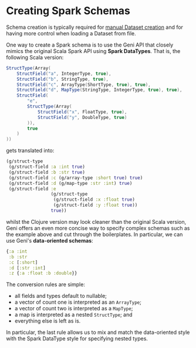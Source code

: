 # Creating Spark Schemas

Schema creation is typically required for [manual Dataset creation](manual_dataset_creation.md) and for having more control when loading a Dataset from file.

One way to create a Spark schema is to use the Geni API that closely mimics the original Scala Spark API using **Spark DataTypes**. That is, the following Scala version:

```scala
StructType(Array(
    StructField("a", IntegerType, true),
    StructField("b", StringType, true),
    StructField("c", ArrayType(ShortType, true), true),
    StructField("d", MapType(StringType, IntegerType, true), true),
    StructField(
        "e",
        StructType(Array(
            StructField("x", FloatType, true),
            StructField("y", DoubleType, true)
        )),
        true
    )
))
```

gets translated into:

```clojure
(g/struct-type
 (g/struct-field :a :int true)
 (g/struct-field :b :str true)
 (g/struct-field :c (g/array-type :short true) true)
 (g/struct-field :d (g/map-type :str :int) true)
 (g/struct-field :e 
                 (g/struct-type 
                  (g/struct-field :x :float true) 
                  (g/struct-field :y :float true))
                 true))
```

whilst the Clojure version may look cleaner than the original Scala version, Geni offers an even more concise way to specify complex schemas such as the example above and cut through the boilerplates. In particular, we can use Geni's **data-oriented schemas**:

```clojure
{:a :int
 :b :str
 :c [:short]
 :d [:str :int]
 :z {:a :float :b :double}}
```

The conversion rules are simple:

* all fields and types default to nullable;
* a vector of count one is interpreted as an `ArrayType`;
* a vector of count two is interpreted as a `MapType`;
* a map is interpreted as a nested `StructType`; and
* everything else is left as is.

In particular, the last rule allows us to mix and match the data-oriented style with the Spark DataType style for specifying nested types.
